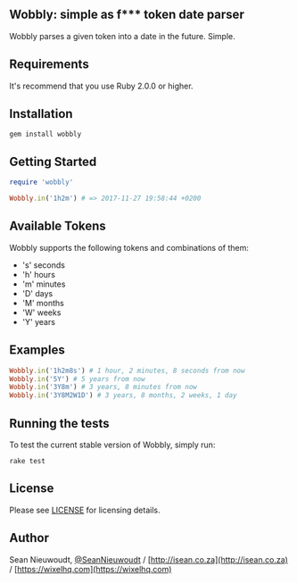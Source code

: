 ## Wobbly: simple as f*** token date parser

Wobbly parses a given token into a date in the future. Simple.

Requirements
-----------------

It's recommend that you use Ruby 2.0.0 or higher.

Installation
-----------------

    gem install wobbly

Getting Started
-----------------

```ruby
require 'wobbly'

Wobbly.in('1h2m') # => 2017-11-27 19:58:44 +0200
```

Available Tokens
-----------------

Wobbly supports the following tokens and combinations of them:

- 's' seconds
- 'h' hours
- 'm' minutes
- 'D' days
- 'M' months
- 'W' weeks
- 'Y' years

Examples
-----------------

```ruby
Wobbly.in('1h2m8s') # 1 hour, 2 minutes, 8 seconds from now
Wobbly.in('5Y') # 5 years from now
Wobbly.in('3Y8m') # 3 years, 8 minutes from now
Wobbly.in('3Y8M2W1D') # 3 years, 8 months, 2 weeks, 1 day
```

Running the tests
-----------------

To test the current stable version of Wobbly, simply run:

    rake test

License
-----------------

Please see [LICENSE](https://github.com/SeanNieuwoudt/Wobbly/blob/master/LICENSE) for licensing details.

Author
-----------------

Sean Nieuwoudt, [@SeanNieuwoudt](https://twitter.com/seannieuwoudt) / [http://isean.co.za](http://isean.co.za) / [https://wixelhq.com](https://wixelhq.com)
